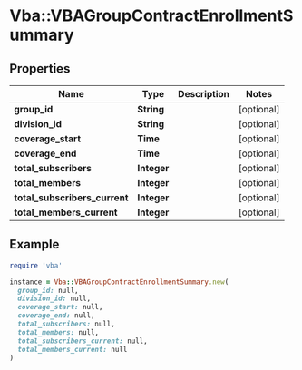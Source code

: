 # Vba::VBAGroupContractEnrollmentSummary

## Properties

| Name | Type | Description | Notes |
| ---- | ---- | ----------- | ----- |
| **group_id** | **String** |  | [optional] |
| **division_id** | **String** |  | [optional] |
| **coverage_start** | **Time** |  | [optional] |
| **coverage_end** | **Time** |  | [optional] |
| **total_subscribers** | **Integer** |  | [optional] |
| **total_members** | **Integer** |  | [optional] |
| **total_subscribers_current** | **Integer** |  | [optional] |
| **total_members_current** | **Integer** |  | [optional] |

## Example

```ruby
require 'vba'

instance = Vba::VBAGroupContractEnrollmentSummary.new(
  group_id: null,
  division_id: null,
  coverage_start: null,
  coverage_end: null,
  total_subscribers: null,
  total_members: null,
  total_subscribers_current: null,
  total_members_current: null
)
```

